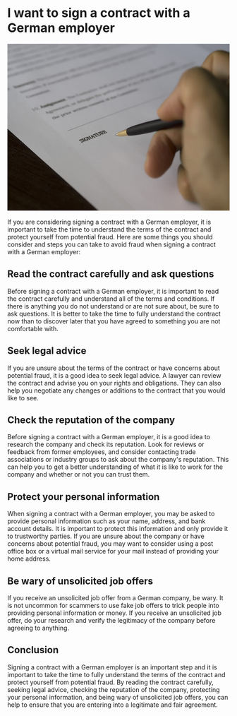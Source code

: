 # I want to sign a contract with a German employer
![Contract](Icon.png)

If you are considering signing a contract with a German employer, it is important to take the time to understand the terms of the contract and protect yourself from potential fraud. Here are some things you should consider and steps you can take to avoid fraud when signing a contract with a German employer:

## Read the contract carefully and ask questions
Before signing a contract with a German employer, it is important to read the contract carefully and understand all of the terms and conditions. If there is anything you do not understand or are not sure about, be sure to ask questions. It is better to take the time to fully understand the contract now than to discover later that you have agreed to something you are not comfortable with.

## Seek legal advice
If you are unsure about the terms of the contract or have concerns about potential fraud, it is a good idea to seek legal advice. A lawyer can review the contract and advise you on your rights and obligations. They can also help you negotiate any changes or additions to the contract that you would like to see.

## Check the reputation of the company
Before signing a contract with a German employer, it is a good idea to research the company and check its reputation. Look for reviews or feedback from former employees, and consider contacting trade associations or industry groups to ask about the company's reputation. This can help you to get a better understanding of what it is like to work for the company and whether or not you can trust them.

## Protect your personal information
When signing a contract with a German employer, you may be asked to provide personal information such as your name, address, and bank account details. It is important to protect this information and only provide it to trustworthy parties. If you are unsure about the company or have concerns about potential fraud, you may want to consider using a post office box or a virtual mail service for your mail instead of providing your home address.

## Be wary of unsolicited job offers
If you receive an unsolicited job offer from a German company, be wary. It is not uncommon for scammers to use fake job offers to trick people into providing personal information or money. If you receive an unsolicited job offer, do your research and verify the legitimacy of the company before agreeing to anything.

## Conclusion
Signing a contract with a German employer is an important step and it is important to take the time to fully understand the terms of the contract and protect yourself from potential fraud. By reading the contract carefully, seeking legal advice, checking the reputation of the company, protecting your personal information, and being wary of unsolicited job offers, you can help to ensure that you are entering into a legitimate and fair agreement.